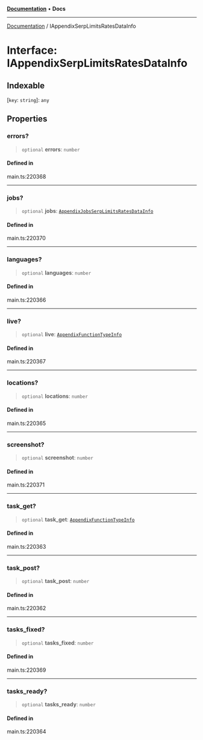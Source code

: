 [**Documentation**](../README.md) • **Docs**

***

[Documentation](../globals.md) / IAppendixSerpLimitsRatesDataInfo

# Interface: IAppendixSerpLimitsRatesDataInfo

## Indexable

 \[`key`: `string`\]: `any`

## Properties

### errors?

> `optional` **errors**: `number`

#### Defined in

main.ts:220368

***

### jobs?

> `optional` **jobs**: [`AppendixJobsSerpLimitsRatesDataInfo`](../classes/AppendixJobsSerpLimitsRatesDataInfo.md)

#### Defined in

main.ts:220370

***

### languages?

> `optional` **languages**: `number`

#### Defined in

main.ts:220366

***

### live?

> `optional` **live**: [`AppendixFunctionTypeInfo`](../classes/AppendixFunctionTypeInfo.md)

#### Defined in

main.ts:220367

***

### locations?

> `optional` **locations**: `number`

#### Defined in

main.ts:220365

***

### screenshot?

> `optional` **screenshot**: `number`

#### Defined in

main.ts:220371

***

### task\_get?

> `optional` **task\_get**: [`AppendixFunctionTypeInfo`](../classes/AppendixFunctionTypeInfo.md)

#### Defined in

main.ts:220363

***

### task\_post?

> `optional` **task\_post**: `number`

#### Defined in

main.ts:220362

***

### tasks\_fixed?

> `optional` **tasks\_fixed**: `number`

#### Defined in

main.ts:220369

***

### tasks\_ready?

> `optional` **tasks\_ready**: `number`

#### Defined in

main.ts:220364
